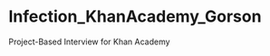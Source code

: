 Infection_KhanAcademy_Gorson
============================

Project-Based Interview for Khan Academy
